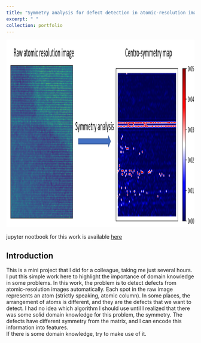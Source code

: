 ```yaml
---
title: "Symmetry analysis for defect detection in atomic-resolution images"
excerpt: " "
collection: portfolio
---
```

<p align="center">
<img src="/images/symmetry_analysis.png" width="1000" height="500" >
</p>

jupyter nootbook for this work is available [here](https://github.com/NingWang1990/Automatic_defect_detection)

## Introduction
This is a mini project that I did for a colleague, taking me just several hours. I put this simple work here to highlight the importance of domain knowledge in some problems. 
In this work, the problem is to detect defects from atomic-resolution images automatically.  Each spot in the raw image represents an atom (strictly speaking, atomic column). In some places, the arrangement of atoms is different, and they are the defects that we want to detect. I had no idea which algorithm I should use until I realized that there was some solid domain knowledge for this problem, the symmetry. The defects have different symmetry from the matrix, and I can encode this information into features.     
If there is some domain knowledge, try to make use of it.   
